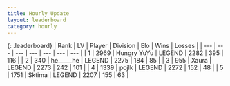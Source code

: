 ```yaml
---
title: Hourly Update
layout: leaderboard
category: hourly
---
```


{: .leaderboard}
| Rank | LV | Player | Division | Elo | Wins | Losses |
| --- | --- | --- | --- | --- | --- | --- |
| <span data-change="3">1</span> | 2969 | <span title="ID: 164871">Hungry YuYu</span> | LEGEND | <span data-change="12">2282</span> | <span data-change="3">395</span> | <span data-change="0">116</span> |
| <span data-change="-1">2</span> | 340 | <span title="ID: 405067">he_____he</span> | LEGEND | <span data-change="0">2275</span> | <span data-change="0">184</span> | <span data-change="0">85</span> |
| <span data-change="-1">3</span> | 955 | <span title="ID: 200908">Xaura</span> | LEGEND | <span data-change="0">2273</span> | <span data-change="0">242</span> | <span data-change="0">101</span> |
| <span data-change="-1">4</span> | 1339 | <span title="ID: 4783">pojlk</span> | LEGEND | <span data-change="0">2272</span> | <span data-change="0">152</span> | <span data-change="0">48</span> |
| <span data-change="0">5</span> | 1751 | <span title="ID: 353063">Sktima</span> | LEGEND | <span data-change="0">2207</span> | <span data-change="0">155</span> | <span data-change="0">63</span> |
